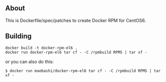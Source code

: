 ## About

This is Dockerfile/spec/patches to create Docker RPM for CentOS6.

## Building

```
docker build -t docker-rpm-el6 .
docker run docker-rpm-el6 tar cf - -C /rpmbuild RPMS | tar xf -
```

or you can also do this:

```
$ docker run maebashi/docker-rpm-el6 tar cf - -C /rpmbuild RPMS | tar xf -
```
